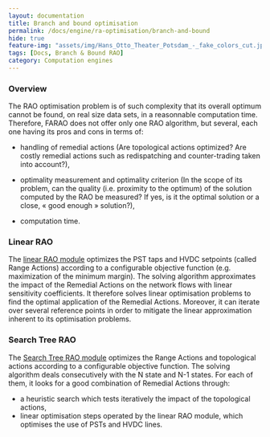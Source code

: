 ```yaml
---
layout: documentation
title: Branch and bound optimisation
permalink: /docs/engine/ra-optimisation/branch-and-bound
hide: true
feature-img: "assets/img/Hans_Otto_Theater_Potsdam_-_fake_colors_cut.jpg"
tags: [Docs, Branch & Bound RAO]
category: Computation engines
---
```


### Overview

The RAO optimisation problem is of such complexity that its overall optimum cannot be found, on real size data sets, in a reasonnable computation time. Therefore, FARAO does not offer only one RAO algorithm, but several, each one having its pros and cons in terms of:

- handling of remedial actions (Are topological actions optimized? Are costly remedial actions such as redispatching and counter-trading taken into account?),

- optimality measurement and optimality criterion (In the scope of its problem, can the quality (i.e. proximity to the optimum) of the solution computed by the RAO be measured? If yes, is it the optimal solution or a close, « good enough » solution?),

- computation time.

### Linear RAO

The [linear RAO module](/docs/engine/ra-optimisation/branch-and-bound/linear-rao) optimizes the PST taps and HVDC setpoints (called Range Actions) according to a configurable objective function (e.g. maximization of the minimum margin). The solving algorithm approximates the impact of the Remedial Actions on the network flows with linear sensitivity coefficients. It therefore solves linear optimisation problems to find the optimal application of the Remedial Actions. Moreover, it can iterate over several reference points in order to mitigate the linear approximation inherent to its optimisation problems.

### Search Tree RAO

The [Search Tree RAO module](/docs/engine/ra-optimisation/branch-and-bound/search-tree-rao) optimizes the Range Actions and topological actions according to a configurable objective function. The solving algorithm deals consecutively with the N state and N-1 states. For each of them, it looks for a good combination of Remedial Actions through:
- a heuristic search which tests iteratively the impact of the topological actions,
- linear optimisation steps operated by the linear RAO module, which optimises the use of PSTs and HVDC lines.

